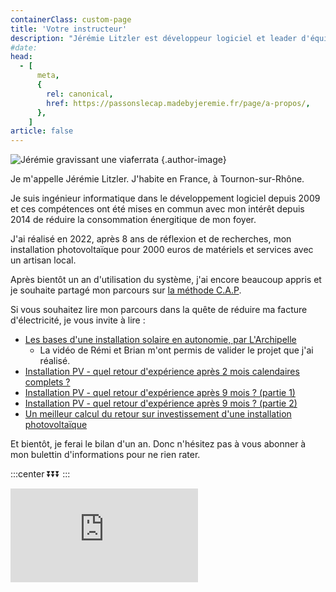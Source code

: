 ```yaml
---
containerClass: custom-page
title: 'Votre instructeur'
description: "Jérémie Litzler est développeur logiciel et leader d'équipe de développement depuis 2009. Il s'intéresse depuis 2014 à son impact sur l'environnement et la réduction de l'utilisation d'énergie."
#date:
head:
  - [
      meta,
      {
        rel: canonical,
        href: https://passonslecap.madebyjeremie.fr/page/a-propos/,
      },
    ]
article: false
---
```


![Jérémie gravissant une viaferrata](/images/profilepic-400w.jpg) {.author-image}

Je m'appelle Jérémie Litzler. J'habite en France, à Tournon-sur-Rhône.

Je suis ingénieur informatique dans le développement logiciel depuis 2009 et ces compétences ont été mises en commun avec mon intérêt depuis 2014 de réduire la consommation énergitique de mon foyer.

J'ai réalisé en 2022, après 8 ans de réflexion et de recherches, mon installation photovoltaïque pour 2000 euros de matériels et services avec un artisan local.

Après bientôt un an d'utilisation du système, j'ai encore beaucoup appris et je souhaite partagé mon parcours sur [la méthode C.A.P](../le-cap-c-est-quoi/README.md).

Si vous souhaitez lire mon parcours dans la quête de réduire ma facture d'électricité, je vous invite à lire :

- [Les bases d'une installation solaire en autonomie, par L'Archipelle](https://iamjeremie.me/fr/2022/05/les-bases-d-une-installation-solaire-en-autonomie-larchipelle/)
  - La vidéo de Rémi et Brian m'ont permis de valider le projet que j'ai réalisé.
- [Installation PV - quel retour d'expérience après 2 mois calendaires complets ?](https://iamjeremie.me/fr/2022/06/retour-d-exprerience-sur-une-installation-pv-1mois)
- [Installation PV - quel retour d'expérience après 9 mois ? (partie 1)](https://iamjeremie.me/fr/2022/12/retour-d-experience-sur-une-installation-pv-9mois-partie-1/)
- [Installation PV - quel retour d'expérience après 9 mois ? (partie 2)](https://iamjeremie.me/fr/2022/12/retour-d-experience-sur-une-installation-pv-9mois-partie-2/)
- [Un meilleur calcul du retour sur investissement d'une installation photovoltaïque](https://iamjeremie.me/fr/2023/01/calculer-le-retour-sur-investissement-pv/)

Et bientôt, je ferai le bilan d'un an. Donc n'hésitez pas à vous abonner à mon bulettin d'informations pour ne rien rater.

:::center
⏬⏬⏬
:::

<!-- markdownlint-disable MD033 -->
<p class="newsletter-wrapper newsletter-wrapper-slim"><iframe class="newsletter-embed" src="https://passonslecap.substack.com/embed" frameborder="0" scrolling="no"></iframe></p>
